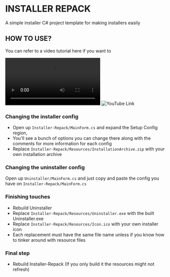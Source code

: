 ﻿# INSTALLER REPACK
A simple installer C# project template for making installers easily

## HOW TO USE?
You can refer to a video tutorial here if you want to

![Download Video](https://cdn.discordapp.com/attachments/883753960828198958/1139533769129328700/HowToUseInstallerRepack.mp4)
![YouTube Link](https://youtu.be/y18NYiFvlFA)

### Changing the installer config
- Open up `Installer-Repack/MainForm.cs` and expand the Setup Config region, 
- You'll see a bunch of options you can change there along with the comments for more information
for each config
- Replace `Installer-Repack/Resources/InstallationArchive.zip` with your own installation archive

### Changing the uninstaller config
Open up `Uninstaller/MainForm.cs` and just copy and paste the config you have on `Installer-Repack/MainForm.cs`

### Finishing touches
- Rebuild Uninstaller
- Replace `Installer-Repack/Resources/Uninstaller.exe` with the built Uninstaller.exe
- Replace `Installer-Repack/Resources/Icon.ico` with your own installer icon
- Each replacement must have the same file name unless if you know how to tinker around with resource files

### Final step
- Rebuild Installer-Repack (If you only build it the resources might not refresh)